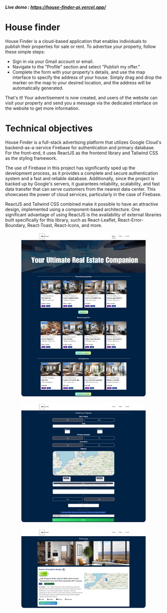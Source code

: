 **_Live demo : https://house-finder-pi.vercel.app/_**

# House finder

House Finder is a cloud-based application that enables individuals to publish their properties for sale or rent. To advertise your property, follow these simple steps:

- Sign in via your Gmail account or email.
- Navigate to the "Profile" section and select "Publish my offer."
- Complete the form with your property's details, and use the map interface to specify the address of your house. Simply drag and drop the marker on the map to your desired location, and the address will be automatically generated.

That's it! Your advertisement is now created, and users of the website can visit your property and send you a message via the dedicated interface on the website to get more information.

# Technical objectives

House Finder is a full-stack advertising platform that utilizes Google Cloud's backend-as-a-service Firebase for authentication and primary database. For the front-end, it uses ReactJS as the frontend library and Tailwind CSS as the styling framework.

The use of Firebase in this project has significantly sped up the development process, as it provides a complete and secure authentication system and a fast and reliable database. Additionally, since the project is backed up by Google's servers, it guarantees reliability, scalability, and fast data transfer that can serve customers from the nearest data center. This showcases the power of cloud services, particularly in the case of Firebase.

ReactJS and Tailwind CSS combined make it possible to have an attractive design, implemented using a component-based architecture. One significant advantage of using ReactJS is the availability of external libraries built specifically for this library, such as React-Leaflet, React-Error-Boundary, React-Toast, React-Icons, and more.
<br/>

<div style="display: flex;
            flex-direction: row; 
            justify-content: center;
            align-items: center; 
            flex-wrap: wrap; 
            gap: 20px; /* Add spacing between images */
">
  <img src="./public/img1.png" width="400" title="landing page" alt="landing page" style="object-fit: cover; border-radius: 8px;">
  <img src="./public/img2.png" width="400" title="Creating an advertisement page" alt="Creating an advertisement page"  style="object-fit: cover; border-radius: 8px;">
  <img src="./public/img3.png" width="400" title="Details page" alt="details"  style="object-fit: cover; border-radius: 8px;">
</div>
